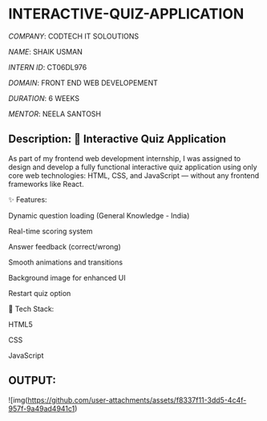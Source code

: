 # INTERACTIVE-QUIZ-APPLICATION

*COMPANY*: CODTECH IT SOLOUTIONS

*NAME*: SHAIK USMAN

*INTERN ID*: CT06DL976

*DOMAIN*: FRONT END WEB DEVELOPEMENT

*DURATION*: 6 WEEKS

*MENTOR*: NEELA SANTOSH

## Description: 📘 Interactive Quiz Application

As part of my frontend web development internship, I was assigned to design and develop a fully functional interactive quiz application using only core web technologies: HTML, CSS, and JavaScript — without any frontend frameworks like React.

✨ Features:

Dynamic question loading (General Knowledge - India)

Real-time scoring system

Answer feedback (correct/wrong)

Smooth animations and transitions

Background image for enhanced UI

Restart quiz option

🔧 Tech Stack:

HTML5

CSS

JavaScript

## OUTPUT:

![img(https://github.com/user-attachments/assets/f8337f11-3dd5-4c4f-957f-9a49ad4941c1)
